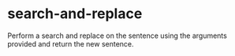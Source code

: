# search-and-replace
Perform a search and replace on the sentence using the arguments provided and return the new sentence.

